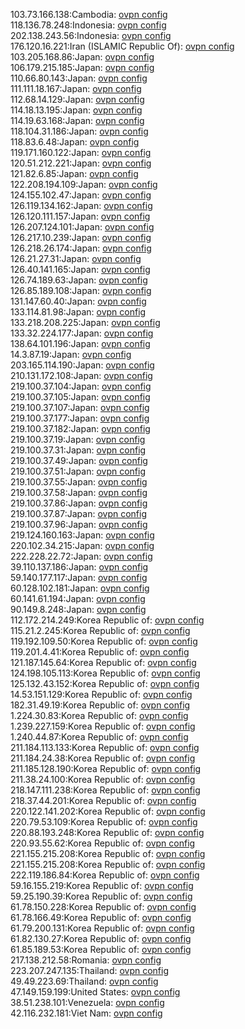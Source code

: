 103.73.166.138:Cambodia: [ovpn config](vpn/103_73_166_138.ovpn)  
118.136.78.248:Indonesia: [ovpn config](vpn/118_136_78_248.ovpn)  
202.138.243.56:Indonesia: [ovpn config](vpn/202_138_243_56.ovpn)  
176.120.16.221:Iran (ISLAMIC Republic Of): [ovpn config](vpn/176_120_16_221.ovpn)  
103.205.168.86:Japan: [ovpn config](vpn/103_205_168_86.ovpn)  
106.179.215.185:Japan: [ovpn config](vpn/106_179_215_185.ovpn)  
110.66.80.143:Japan: [ovpn config](vpn/110_66_80_143.ovpn)  
111.111.18.167:Japan: [ovpn config](vpn/111_111_18_167.ovpn)  
112.68.14.129:Japan: [ovpn config](vpn/112_68_14_129.ovpn)  
114.18.13.195:Japan: [ovpn config](vpn/114_18_13_195.ovpn)  
114.19.63.168:Japan: [ovpn config](vpn/114_19_63_168.ovpn)  
118.104.31.186:Japan: [ovpn config](vpn/118_104_31_186.ovpn)  
118.83.6.48:Japan: [ovpn config](vpn/118_83_6_48.ovpn)  
119.171.160.122:Japan: [ovpn config](vpn/119_171_160_122.ovpn)  
120.51.212.221:Japan: [ovpn config](vpn/120_51_212_221.ovpn)  
121.82.6.85:Japan: [ovpn config](vpn/121_82_6_85.ovpn)  
122.208.194.109:Japan: [ovpn config](vpn/122_208_194_109.ovpn)  
124.155.102.47:Japan: [ovpn config](vpn/124_155_102_47.ovpn)  
126.119.134.162:Japan: [ovpn config](vpn/126_119_134_162.ovpn)  
126.120.111.157:Japan: [ovpn config](vpn/126_120_111_157.ovpn)  
126.207.124.101:Japan: [ovpn config](vpn/126_207_124_101.ovpn)  
126.217.10.239:Japan: [ovpn config](vpn/126_217_10_239.ovpn)  
126.218.26.174:Japan: [ovpn config](vpn/126_218_26_174.ovpn)  
126.21.27.31:Japan: [ovpn config](vpn/126_21_27_31.ovpn)  
126.40.141.165:Japan: [ovpn config](vpn/126_40_141_165.ovpn)  
126.74.189.63:Japan: [ovpn config](vpn/126_74_189_63.ovpn)  
126.85.189.108:Japan: [ovpn config](vpn/126_85_189_108.ovpn)  
131.147.60.40:Japan: [ovpn config](vpn/131_147_60_40.ovpn)  
133.114.81.98:Japan: [ovpn config](vpn/133_114_81_98.ovpn)  
133.218.208.225:Japan: [ovpn config](vpn/133_218_208_225.ovpn)  
133.32.224.177:Japan: [ovpn config](vpn/133_32_224_177.ovpn)  
138.64.101.196:Japan: [ovpn config](vpn/138_64_101_196.ovpn)  
14.3.87.19:Japan: [ovpn config](vpn/14_3_87_19.ovpn)  
203.165.114.190:Japan: [ovpn config](vpn/203_165_114_190.ovpn)  
210.131.172.108:Japan: [ovpn config](vpn/210_131_172_108.ovpn)  
219.100.37.104:Japan: [ovpn config](vpn/219_100_37_104.ovpn)  
219.100.37.105:Japan: [ovpn config](vpn/219_100_37_105.ovpn)  
219.100.37.107:Japan: [ovpn config](vpn/219_100_37_107.ovpn)  
219.100.37.177:Japan: [ovpn config](vpn/219_100_37_177.ovpn)  
219.100.37.182:Japan: [ovpn config](vpn/219_100_37_182.ovpn)  
219.100.37.19:Japan: [ovpn config](vpn/219_100_37_19.ovpn)  
219.100.37.31:Japan: [ovpn config](vpn/219_100_37_31.ovpn)  
219.100.37.49:Japan: [ovpn config](vpn/219_100_37_49.ovpn)  
219.100.37.51:Japan: [ovpn config](vpn/219_100_37_51.ovpn)  
219.100.37.55:Japan: [ovpn config](vpn/219_100_37_55.ovpn)  
219.100.37.58:Japan: [ovpn config](vpn/219_100_37_58.ovpn)  
219.100.37.86:Japan: [ovpn config](vpn/219_100_37_86.ovpn)  
219.100.37.87:Japan: [ovpn config](vpn/219_100_37_87.ovpn)  
219.100.37.96:Japan: [ovpn config](vpn/219_100_37_96.ovpn)  
219.124.160.163:Japan: [ovpn config](vpn/219_124_160_163.ovpn)  
220.102.34.215:Japan: [ovpn config](vpn/220_102_34_215.ovpn)  
222.228.22.72:Japan: [ovpn config](vpn/222_228_22_72.ovpn)  
39.110.137.186:Japan: [ovpn config](vpn/39_110_137_186.ovpn)  
59.140.177.117:Japan: [ovpn config](vpn/59_140_177_117.ovpn)  
60.128.102.181:Japan: [ovpn config](vpn/60_128_102_181.ovpn)  
60.141.61.194:Japan: [ovpn config](vpn/60_141_61_194.ovpn)  
90.149.8.248:Japan: [ovpn config](vpn/90_149_8_248.ovpn)  
112.172.214.249:Korea Republic of: [ovpn config](vpn/112_172_214_249.ovpn)  
115.21.2.245:Korea Republic of: [ovpn config](vpn/115_21_2_245.ovpn)  
119.192.109.50:Korea Republic of: [ovpn config](vpn/119_192_109_50.ovpn)  
119.201.4.41:Korea Republic of: [ovpn config](vpn/119_201_4_41.ovpn)  
121.187.145.64:Korea Republic of: [ovpn config](vpn/121_187_145_64.ovpn)  
124.198.105.113:Korea Republic of: [ovpn config](vpn/124_198_105_113.ovpn)  
125.132.43.152:Korea Republic of: [ovpn config](vpn/125_132_43_152.ovpn)  
14.53.151.129:Korea Republic of: [ovpn config](vpn/14_53_151_129.ovpn)  
182.31.49.19:Korea Republic of: [ovpn config](vpn/182_31_49_19.ovpn)  
1.224.30.83:Korea Republic of: [ovpn config](vpn/1_224_30_83.ovpn)  
1.239.227.159:Korea Republic of: [ovpn config](vpn/1_239_227_159.ovpn)  
1.240.44.87:Korea Republic of: [ovpn config](vpn/1_240_44_87.ovpn)  
211.184.113.133:Korea Republic of: [ovpn config](vpn/211_184_113_133.ovpn)  
211.184.24.38:Korea Republic of: [ovpn config](vpn/211_184_24_38.ovpn)  
211.185.128.190:Korea Republic of: [ovpn config](vpn/211_185_128_190.ovpn)  
211.38.24.100:Korea Republic of: [ovpn config](vpn/211_38_24_100.ovpn)  
218.147.111.238:Korea Republic of: [ovpn config](vpn/218_147_111_238.ovpn)  
218.37.44.201:Korea Republic of: [ovpn config](vpn/218_37_44_201.ovpn)  
220.122.141.202:Korea Republic of: [ovpn config](vpn/220_122_141_202.ovpn)  
220.79.53.109:Korea Republic of: [ovpn config](vpn/220_79_53_109.ovpn)  
220.88.193.248:Korea Republic of: [ovpn config](vpn/220_88_193_248.ovpn)  
220.93.55.62:Korea Republic of: [ovpn config](vpn/220_93_55_62.ovpn)  
221.155.215.208:Korea Republic of: [ovpn config](vpn/221_155_215_208.ovpn)  
221.155.215.208:Korea Republic of: [ovpn config](vpn/221_155_215_208.ovpn)  
222.119.186.84:Korea Republic of: [ovpn config](vpn/222_119_186_84.ovpn)  
59.16.155.219:Korea Republic of: [ovpn config](vpn/59_16_155_219.ovpn)  
59.25.190.39:Korea Republic of: [ovpn config](vpn/59_25_190_39.ovpn)  
61.78.150.228:Korea Republic of: [ovpn config](vpn/61_78_150_228.ovpn)  
61.78.166.49:Korea Republic of: [ovpn config](vpn/61_78_166_49.ovpn)  
61.79.200.131:Korea Republic of: [ovpn config](vpn/61_79_200_131.ovpn)  
61.82.130.27:Korea Republic of: [ovpn config](vpn/61_82_130_27.ovpn)  
61.85.189.53:Korea Republic of: [ovpn config](vpn/61_85_189_53.ovpn)  
217.138.212.58:Romania: [ovpn config](vpn/217_138_212_58.ovpn)  
223.207.247.135:Thailand: [ovpn config](vpn/223_207_247_135.ovpn)  
49.49.223.69:Thailand: [ovpn config](vpn/49_49_223_69.ovpn)  
47.149.159.199:United States: [ovpn config](vpn/47_149_159_199.ovpn)  
38.51.238.101:Venezuela: [ovpn config](vpn/38_51_238_101.ovpn)  
42.116.232.181:Viet Nam: [ovpn config](vpn/42_116_232_181.ovpn)  
